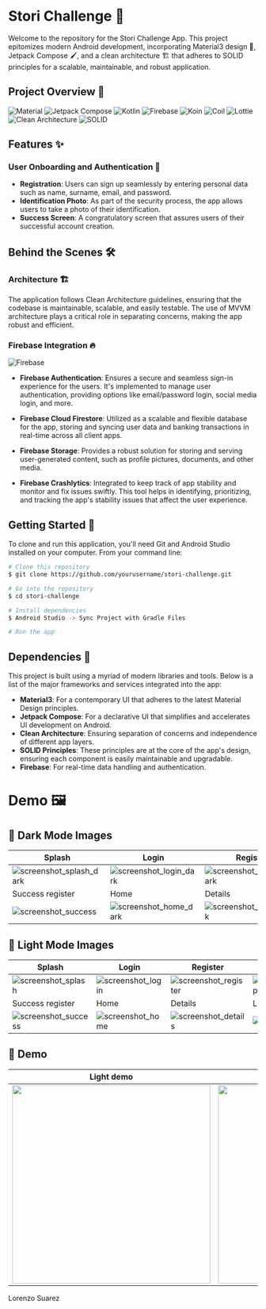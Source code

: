 # Stori Challenge 📱

Welcome to the repository for the Stori Challenge App. This project epitomizes modern Android development, incorporating Material3 design 🎨, Jetpack Compose 🖌️, and a clean architecture 🏗️ that adheres to SOLID principles for a scalable, maintainable, and robust application.

## Project Overview 👀

![Material](https://img.shields.io/badge/Material-Design-blue.svg?style=flat)
![Jetpack Compose](https://img.shields.io/badge/Jetpack%20Compose-1.4.3-brightgreen.svg?style=flat)
![Kotlin](https://img.shields.io/badge/kotlin-1.7.10-blue.svg?logo=kotlin)
![Firebase](https://img.shields.io/badge/Firebase-BOM%2032.4.0-orange)
![Koin](https://img.shields.io/badge/Koin-DI-green.svg?style=flat)
![Coil](https://img.shields.io/badge/Coil-Image%20Loading-blue.svg?style=flat)
![Lottie](https://img.shields.io/badge/Lottie-Animations-ff69b4.svg?style=flat)
![Clean Architecture](https://img.shields.io/badge/Clean%20Architecture-Enabled-green)
![SOLID](https://img.shields.io/badge/SOLID-Principles-blueviolet)


## Features ✨

### User Onboarding and Authentication 🔐

- **Registration**: Users can sign up seamlessly by entering personal data such as name, surname, email, and password.
- **Identification Photo**: As part of the security process, the app allows users to take a photo of their identification.
- **Success Screen**: A congratulatory screen that assures users of their successful account creation.

## Behind the Scenes 🛠️

### Architecture 🏗️

The application follows Clean Architecture guidelines, ensuring that the codebase is maintainable, scalable, and easily testable. The use of MVVM architecture plays a critical role in separating concerns, making the app robust and efficient.

### Firebase Integration 🔥

![Firebase](https://img.shields.io/badge/Firebase-orange?logo=firebase)

- **Firebase Authentication**: Ensures a secure and seamless sign-in experience for the users. It's implemented to manage user authentication, providing options like email/password login, social media login, and more.
  
- **Firebase Cloud Firestore**: Utilized as a scalable and flexible database for the app, storing and syncing user data and banking transactions in real-time across all client apps.

- **Firebase Storage**: Provides a robust solution for storing and serving user-generated content, such as profile pictures, documents, and other media.

- **Firebase Crashlytics**: Integrated to keep track of app stability and monitor and fix issues swiftly. This tool helps in identifying, prioritizing, and tracking the app's stability issues that affect the user experience.
  
## Getting Started 🚀

To clone and run this application, you'll need Git and Android Studio installed on your computer. From your command line:

```bash
# Clone this repository
$ git clone https://github.com/yourusername/stori-challenge.git

# Go into the repository
$ cd stori-challenge

# Install dependencies
$ Android Studio -> Sync Project with Gradle Files

# Run the app
```

## Dependencies 🧰

This project is built using a myriad of modern libraries and tools. Below is a list of the major frameworks and services integrated into the app:

- **Material3**: For a contemporary UI that adheres to the latest Material Design principles.
- **Jetpack Compose**: For a declarative UI that simplifies and accelerates UI development on Android.
- **Clean Architecture**: Ensuring separation of concerns and independence of different app layers.
- **SOLID Principles**: These principles are at the core of the app's design, ensuring each component is easily maintainable and upgradable.
- **Firebase**: For real-time data handling and authentication.

# Demo 🖼️

## 📸 Dark Mode Images

| Splash | Login| Register | Home (empty) |
|---------|---------|---------|---------|
| ![screenshot_splash_dark](https://github.com/lorenzosuarez/Stori-Challenge/assets/55887438/4aff59bb-4a4d-41a5-8ba8-78059c4e6195) | ![screenshot_login_dark](https://github.com/lorenzosuarez/Stori-Challenge/assets/55887438/2ca512e4-b056-49f0-84b3-247f5876f29c) | ![screenshot_register_dark](https://github.com/lorenzosuarez/Stori-Challenge/assets/55887438/57adc5cd-0a28-4f49-af8a-297728ca698f) | ![screenshot_home_empty_dark](https://github.com/lorenzosuarez/Stori-Challenge/assets/55887438/bbe2ba47-f456-424d-8291-0a2c25c769b9) |
| Success register | Home | Details | Logout |
| ![screenshot_success](https://github.com/lorenzosuarez/Stori-Challenge/assets/55887438/9a6242eb-15ef-4eee-9e6c-e55b24b2469b) | ![screenshot_home_dark](https://github.com/lorenzosuarez/Stori-Challenge/assets/55887438/3447ccd5-c588-4ce5-ad2b-4dccd2dbbeb2) | ![screenshot_details_dark](https://github.com/lorenzosuarez/Stori-Challenge/assets/55887438/e698257f-e2ef-4cfd-b4c7-214f2f5fe709) | ![screenshot_logout_dark](https://github.com/lorenzosuarez/Stori-Challenge/assets/55887438/c4008339-2bdc-400c-a987-9fb53d12215f) |


## 📸 Light Mode Images

| Splash | Login| Register | Home (empty) |
|---------|---------|---------|---------|
| ![screenshot_splash](https://github.com/lorenzosuarez/Stori-Challenge/assets/55887438/235af294-4d7e-4587-a743-d6b8dbb6919e) | ![screenshot_login](https://github.com/lorenzosuarez/Stori-Challenge/assets/55887438/e5151521-0ee9-4025-a7e3-9c3358d5bad2) | ![screenshot_register](https://github.com/lorenzosuarez/Stori-Challenge/assets/55887438/9861f9c3-b065-4dd8-92af-5017f972dcab) | ![screenshot_home_empty](https://github.com/lorenzosuarez/Stori-Challenge/assets/55887438/9db2a1fd-1424-447b-bfa2-08ddd989a920) |
| Success register | Home | Details | Logout |
| ![screenshot_success](https://github.com/lorenzosuarez/Stori-Challenge/assets/55887438/9a6242eb-15ef-4eee-9e6c-e55b24b2469b) | ![screenshot_home](https://github.com/lorenzosuarez/Stori-Challenge/assets/55887438/7c7c5f6a-7700-46bd-b9f1-d01f60e42836) | ![screenshot_details](https://github.com/lorenzosuarez/Stori-Challenge/assets/55887438/54c48258-b294-4739-ab75-9bc136e94a2a) |![screenshot_logout](https://github.com/lorenzosuarez/Stori-Challenge/assets/55887438/c8a00ee4-5e49-42a1-be8d-0b19d03508b4) |


## 🎥 Demo

| Light demo | Dark demo |
|------------|-----------|
| <img src="https://github.com/lorenzosuarez/Stori-Challenge/assets/55887438/90a2f534-94c9-4df2-ac5f-3f41062fb682" width="400"> | <img src="https://github.com/lorenzosuarez/Stori-Challenge/assets/55887438/215fac7d-76f6-43bc-a679-288d2459f224" width="400"> |



Lorenzo Suarez
